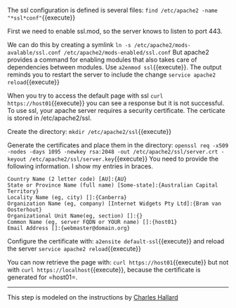 The ssl configuration is defined is several files: `find /etc/apache2 -name "*ssl*conf"`{{execute}}

First we need to enable ssl.mod, so the server knows to listen to port 443.

We can do this by creating a symlink `ln -s /etc/apache2/mods-avalable/ssl.conf /etc/apache2/mods-enabled/ssl.conf`
But apache2 provides a command for enabling modules that also takes care of dependencies between modules.
Use `a2enmod ssl`{{execute}}. The output reminds you to restart the server to include the change `service apache2 reload`{{execute}}

When you try to access the default page with ssl `curl https://host01`{{execute}} you can see a response
but it is not successful. To use ssl, your apache server requires a security certificate. The certicate is stored in /etc/apache2/ssl.

Create the directory: `mkdir /etc/apache2/ssl`{{execute}}

Generate the certificates and place them in the directory:
`openssl req -x509 -nodes -days 1095 -newkey rsa:2048 -out /etc/apache2/ssl/server.crt -keyout /etc/apache2/ssl/server.key`{{execute}}
You need to provide the following information. I show my entries in braces.

    Country Name (2 letter code) [AU]:{AU}
    State or Province Name (full name) [Some-state]:{Australian Capital Territory}
    Locality Name (eg, city) []:{Canberra}
    Organization Name (eg, company) [Internet Widgets Pty Ltd]:{Bram van Oosterhout}
    Organizational Unit Name(eg, section) []:{}
    Common Name (eg, server FQDN or YOUR name) []:{host01}
    Email Address []:{webmaster@domain.org}


Configure the certificate with: `a2ensite default-ssl`{{execute}} and reload the server `service apache2 reload`{{execute}}

You can now retrieve the page with: `curl https://host01`{{execute}} but not with `curl https://localhost`{{execute}},
because the certificate is generated for =host01=.

---

This step is modeled on the instructions by [Charles Hallard](https://hallard.me/enable-ssl-for-apache-server-in-5-minutes/)





